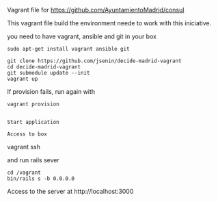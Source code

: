 Vagrant file for https://github.com/AyuntamientoMadrid/consul

This vagrant file build the environment neede to work with this iniciative.

you need to have vagrant, ansible and git in your box
```
sudo apt-get install vagrant ansible git

git clone https://github.com/jsenin/decide-madrid-vagrant 
cd decide-madrid-vagrant
git submodule update --init
vagrant up
```

If provision fails, run again with

```
vagrant provision


Start application

Access to box 
``` 
vagrant ssh

and run rails sever
```
cd /vagrant
bin/rails s -b 0.0.0.0
```

Access to the server at http://localhost:3000 


